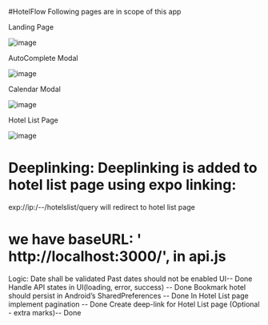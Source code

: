 #HotelFlow
Following pages are in scope of this app

Landing Page

![image](https://github.com/akki111singh/HotelFlow/assets/45921807/fcb4c481-cf2e-4c33-9efc-fd00fdbaa717)

AutoComplete Modal 

![image](https://github.com/akki111singh/HotelFlow/assets/45921807/d99be64d-58ef-4cde-b33f-5622356bf26e)

Calendar Modal 

![image](https://github.com/akki111singh/HotelFlow/assets/45921807/43f07b5a-9630-49e7-ba21-0233d2b2b236)

Hotel List Page 

![image](https://github.com/akki111singh/HotelFlow/assets/45921807/12f696c6-aa8e-4f77-9bfd-8cc570757d67)

# Deeplinking: Deeplinking is added to hotel list page using expo linking: 
  exp://ip:/--/hotelslist/query will redirect to hotel list page
# we have baseURL: ' http://localhost:3000/', in api.js

Logic:
Date shall be validated Past dates should not be enabled UI-- Done 
Handle API states in UI(loading, error, success) -- Done
Bookmark hotel should persist in Android’s SharedPreferences -- Done
In Hotel List page implement pagination -- Done
Create deep-link for Hotel List page (Optional - extra marks)-- Done 
